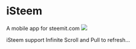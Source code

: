 # iSteem
A mobile app for steemit.com 
![](https://i.hizliresim.com/ZOrMAo.png)

iSteem support Infinite Scroll and Pull to refresh... 
